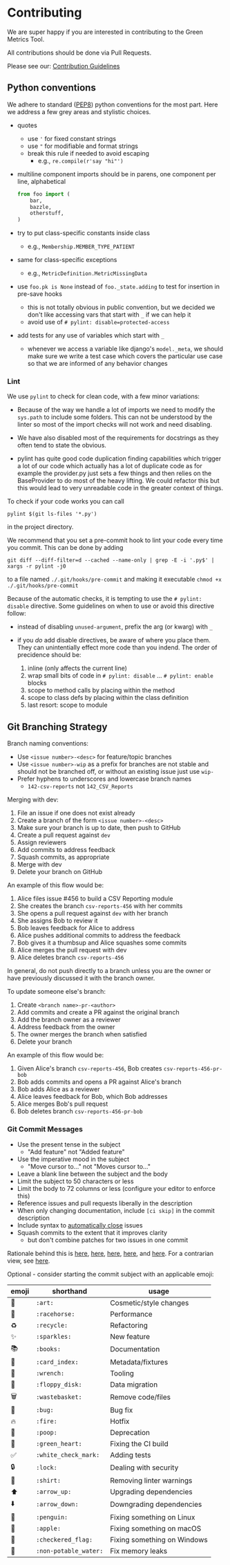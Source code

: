 # Contributing

We are super happy if you are interested in contributing to the Green Metrics Tool.

All contributions should be done via Pull Requests.

Please see our: [Contribution Guidelines](https://docs.green-coding.org/docs/contributing/green-metrics-tool-contribution/)

## Python conventions

We adhere to standard ([PEP8][pep8]) python conventions for the most part.
Here we address a few grey areas and stylistic choices.

- quotes
  - use `'` for fixed constant strings
  - use `"` for modifiable and format strings
  - break this rule if needed to avoid escaping
    - e.g., `re.compile(r'say "hi"')`

- multiline component imports should be in parens, one component per line,
  alphabetical

    ```python
	from foo import (
		bar,
		bazzle,
		otherstuff,
	)
	```

- try to put class-specific constants inside class
  - e.g., `Membership.MEMBER_TYPE_PATIENT`

- same for class-specific exceptions
  - e.g., `MetricDefinition.MetricMissingData`

- use `foo.pk is None` instead of `foo._state.adding` to test for insertion in
  pre-save hooks
  - this is not totally obvious in public convention, but we decided we don't
    like accessing vars that start with `_` if we can help it
  - avoid use of `# pylint: disable=protected-access`

- add tests for any use of variables which start with `_`
  - whenever we access a variable like django's `model._meta`, we should make
    sure we write a test case which covers the particular use case so that we
    are informed of any behavior changes

### Lint

We use `pylint` to check for clean code, with a few minor variations:

- Because of the way we handle a lot of imports we need to modify the `sys.path` to include some folders. This
  can not be understood by the linter so most of the import checks will not work and need disabling.

- We have also disabled most of the requirements for docstrings as they often tend to state the obvious.

- pylint has quite good code duplication finding capabilities which trigger a lot of our code which actually has a lot
  of duplicate code as for example the provider.py just sets a few things and then relies on the BaseProvider to
  do most of the heavy lifting. We could refactor this but this would lead to very unreadable code in the greater
  context of things.

To check if your code works you can call
```
pylint $(git ls-files '*.py')
```
in the project directory.

We recommend that you set a pre-commit hook to lint your code every time you commit. This can be done by adding
```
git diff --diff-filter=d --cached --name-only | grep -E -i '.py$' | xargs -r pylint -j0
```
to a file named `./.git/hooks/pre-commit` and making it executable `chmod +x ./.git/hooks/pre-commit`

Because of the automatic checks, it is tempting to use the `# pylint: disable` directive.  Some
guidelines on when to use or avoid this directive follow:

- instead of disabling `unused-argument`, prefix the arg (or kwarg) with `_`

- if you _do_ add disable directives, be aware of where you place them.  They can unintentially
  effect more code than you indend.  The order of precidence should be:

  1. inline (only affects the current line)
  1. wrap small bits of code in `# pylint: disable` ... `# pylint: enable` blocks
  1. scope to method calls by placing within the method
  1. scope to class defs by placing within the class definition
  1. last resort: scope to module

## Git Branching Strategy

Branch naming conventions:

- Use `<issue number>-<desc>` for feature/topic branches
- Use `<issue number>-wip` as a prefix for branches are not stable and should not be branched off, or without an
existing issue just use `wip-`
- Prefer hyphens to underscores and lowercase branch names
  - `142-csv-reports` not `142_CSV_Reports`

Merging with dev:

1. File an issue if one does not exist already
2. Create a branch of the form `<issue number>-<desc>`
3. Make sure your branch is up to date, then push to GitHub
4. Create a pull request against `dev`
5. Assign reviewers
6. Add commits to address feedback
7. Squash commits, as appropriate
8. Merge with dev
9. Delete your branch on GitHub

An example of this flow would be:

1. Alice files issue #456 to build a CSV Reporting module
2. She creates the branch `csv-reports-456` with her commits
3. She opens a pull request against `dev` with her branch
4. She assigns Bob to review it
5. Bob leaves feedback for Alice to address
6. Alice pushes additional commits to address the feedback
7. Bob gives it a thumbsup and Alice squashes some commits
8. Alice merges the pull request with dev
9. Alice deletes branch `csv-reports-456`

In general, do not push directly to a branch unless you are the owner or have
previously discussed it with the branch owner.

To update someone else's branch:

1. Create `<branch name>-pr-<author>`
2. Add commits and create a PR against the original branch
3. Add the branch owner as a reviewer
4. Address feedback from the owner
5. The owner merges the branch when satisfied
6. Delete your branch

An example of this flow would be:

1. Given Alice's branch `csv-reports-456`, Bob creates `csv-reports-456-pr-bob`
2. Bob adds commits and opens a PR against Alice's branch
3. Bob adds Alice as a reviewer
4. Alice leaves feedback for Bob, which Bob addresses
5. Alice merges Bob's pull request
6. Bob deletes branch `csv-reports-456-pr-bob`

### Git Commit Messages

- Use the present tense in the subject
  - "Add feature" not "Added feature"
- Use the imperative mood in the subject
  - "Move cursor to..." not "Moves cursor to..."
- Leave a blank line between the subject and the body
- Limit the subject to 50 characters or less
- Limit the body to 72 columns or less (configure your editor to enforce this)
- Reference issues and pull requests liberally in the description
- When only changing documentation, include `[ci skip]` in the commit description
- Include syntax to [automatically close][auto-close] issues
- Squash commits to the extent that it improves clarity
  - but don't combine patches for two issues in one commit

Rationale behind this is [here][tpope], [here][blog1], [here][blog2],
[here][blog3], and [here][blog4]. For a contrarian view, see [here][holman].

Optional - consider starting the commit subject with an applicable emoji:

| emoji               | shorthand             | usage                       |
| -----               | ---------             | -----                       |
| :art:               | `:art:`               | Cosmetic/style changes      |
| :racehorse:         | `:racehorse:`         | Performance                 |
| :recycle:           | `:recycle:`           | Refactoring                 |
| :sparkles:          | `:sparkles:`          | New feature                 |
| :books:             | `:books:`             | Documentation               |
| :card_index:        | `:card_index:`        | Metadata/fixtures           |
| :wrench:            | `:wrench:`            | Tooling                     |
| :floppy_disk:       | `:floppy_disk:`       | Data migration              |
| :wastebasket:       | `:wastebasket:`       | Remove code/files           |
| :bug:               | `:bug:`               | Bug fix                     |
| :fire:              | `:fire:`              | Hotfix                      |
| :poop:              | `:poop:`              | Deprecation                 |
| :green_heart:       | `:green_heart:`       | Fixing the CI build         |
| :white_check_mark:  | `:white_check_mark:`  | Adding tests                |
| :lock:              | `:lock:`              | Dealing with security       |
| :shirt:             | `:shirt:`             | Removing linter warnings    |
| :arrow_up:          | `:arrow_up:`          | Upgrading dependencies      |
| :arrow_down:        | `:arrow_down:`        | Downgrading dependencies    |
| :penguin:           | `:penguin:`           | Fixing something on Linux   |
| :apple:             | `:apple:`             | Fixing something on macOS   |
| :checkered_flag:    | `:checkered_flag:`    | Fixing something on Windows |
| :non-potable_water: | `:non-potable_water:` | Fix memory leaks            |

[auto-close]: https://help.github.com/articles/closing-issues-via-commit-messages/
[tpope]: https://tbaggery.com/2008/04/19/a-note-about-git-commit-messages.html
[blog1]: https://who-t.blogspot.co.at/2009/12/on-commit-messages.html
[blog2]: https://chris.beams.io/posts/git-commit/
[blog3]: https://robots.thoughtbot.com/5-useful-tips-for-a-better-commit-message
[blog4]: https://git-scm.com/book/en/v2/Distributed-Git-Contributing-to-a-Project
[holman]: https://zachholman.com/posts/git-commit-history/
[pep8]: https://www.python.org/dev/peps/pep-0008/
